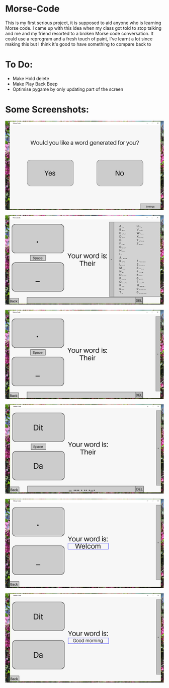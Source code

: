 # Morse-Code
This is my first serious project, it is supposed to aid anyone who is learning Morse code. I came up with this idea when my class got told to stop talking and me and my friend resorted to a broken Morse code conversation.
It could use a reprogram and a fresh touch of paint, I've learnt a lot since making this but I think it's good to have something to compare back to


# To Do:
- Make Hold delete
- Make Play Back Beep
- Optimise pygame by only updating part of the screen


# Some Screenshots:

![Screen 1](https://github.com/IsaacWP121/Morse-Code/blob/Screenshots/Screen1.png?raw=true)

![Screen 1](https://github.com/IsaacWP121/Morse-Code/blob/Screenshots/Screen2.png?raw=true)

![Screen 1](https://github.com/IsaacWP121/Morse-Code/blob/Screenshots/Screen3.png?raw=true)

![Screen 1](https://github.com/IsaacWP121/Morse-Code/blob/Screenshots/Screen4.png?raw=true)

![Screen 1](https://github.com/IsaacWP121/Morse-Code/blob/Screenshots/Screen5.png?raw=true)

![Screen 1](https://github.com/IsaacWP121/Morse-Code/blob/Screenshots/Screen6.png?raw=true)

